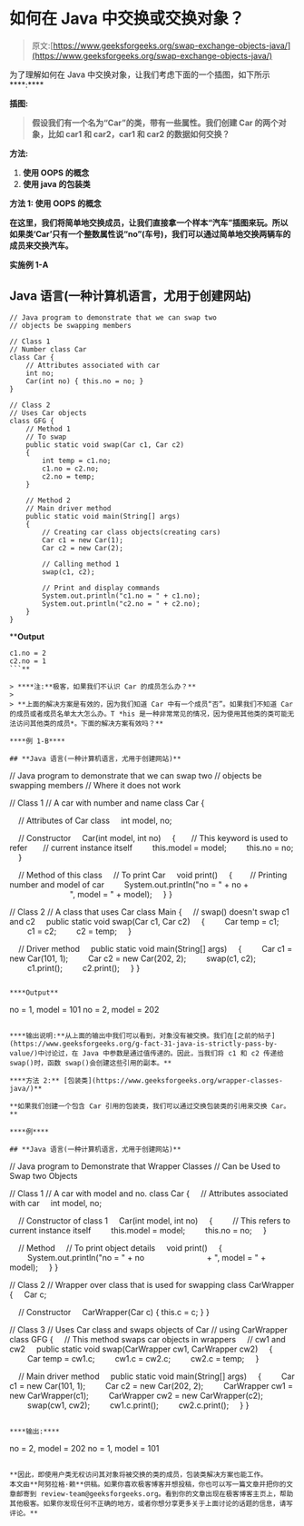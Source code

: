 # 如何在 Java 中交换或交换对象？

> 原文:[https://www.geeksforgeeks.org/swap-exchange-objects-java/](https://www.geeksforgeeks.org/swap-exchange-objects-java/)

为了理解如何在 Java 中交换对象，让我们考虑下面的一个插图，如下所示****:****

**插图:**

> **假设我们有一个名为“Car”的类，带有一些属性。我们创建 Car 的两个对象，比如 car1 和 car2，car1 和 car2 的数据如何交换？**

****方法:****

1.  **使用 OOPS 的概念**
2.  **使用 java 的包装类**

****方法 1:** 使用 OOPS 的概念**

**在这里，我们将简单地交换成员，让我们直接拿一个样本“汽车”插图来玩。所以如果类‘Car’只有一个整数属性说“no”(车号)，我们可以通过简单地交换两辆车的成员来交换汽车。**

****实施例 1-A****

## **Java 语言(一种计算机语言，尤用于创建网站)**

```
// Java program to demonstrate that we can swap two
// objects be swapping members

// Class 1
// Number class Car
class Car {
    // Attributes associated with car
    int no;
    Car(int no) { this.no = no; }
}

// Class 2
// Uses Car objects
class GFG {
    // Method 1
    // To swap
    public static void swap(Car c1, Car c2)
    {
        int temp = c1.no;
        c1.no = c2.no;
        c2.no = temp;
    }

    // Method 2
    // Main driver method
    public static void main(String[] args)
    {
        // Creating car class objects(creating cars)
        Car c1 = new Car(1);
        Car c2 = new Car(2);

        // Calling method 1
        swap(c1, c2);

        // Print and display commands
        System.out.println("c1.no = " + c1.no);
        System.out.println("c2.no = " + c2.no);
    }
}
```

****Output**

```
c1.no = 2
c2.no = 1
```** 

> ****注:**极客，如果我们不认识 Car 的成员怎么办？**
> 
> **上面的解决方案是有效的，因为我们知道 Car 中有一个成员“否”。如果我们不知道 Car 的成员或者成员名单太大怎么办。T *his 是一种非常常见的情况，因为使用其他类的类可能无法访问其他类的成员*。下面的解决方案有效吗？**

****例 1-B****

## **Java 语言(一种计算机语言，尤用于创建网站)**

```
// Java program to demonstrate that we can swap two
// objects be swapping members
// Where it does not work

// Class 1
// A car with number and name
class Car {

    // Attributes of Car class
    int model, no;

    // Constructor
    Car(int model, int no)
    {
      // This keyword is used to refer
      // current instance itself
        this.model = model;
        this.no = no;
    }

    // Method of this class
    // To print Car
    void print()
    {
       // Printing number and model of car
        System.out.println("no = " + no +
                           ", model = " + model);
    }
}

// Class 2
// A class that uses Car
class Main
{
    // swap() doesn't swap c1 and c2
    public static void swap(Car c1, Car c2)
    {
        Car temp = c1;
        c1 = c2;
        c2 = temp;
    }

    // Driver method
    public static void main(String[] args)
    {
        Car c1 = new Car(101, 1);
        Car c2 = new Car(202, 2);
        swap(c1, c2);
        c1.print();
        c2.print();
    }
}
```

****Output**

```
no = 1, model = 101
no = 2, model = 202
```** 

****输出说明:**从上面的输出中我们可以看到，对象没有被交换。我们在[之前的帖子](https://www.geeksforgeeks.org/g-fact-31-java-is-strictly-pass-by-value/)中讨论过，在 Java 中参数是通过值传递的。因此，当我们将 c1 和 c2 传递给 swap()时，函数 swap()会创建这些引用的副本。**

****方法 2:** [包装类](https://www.geeksforgeeks.org/wrapper-classes-java/)**

**如果我们创建一个包含 Car 引用的包装类，我们可以通过交换包装类的引用来交换 Car。**

****例****

## **Java 语言(一种计算机语言，尤用于创建网站)**

```
// Java program to Demonstrate that Wrapper Classes
// Can be Used to Swap two Objects

// Class 1
// A car with model and no.
class Car {
    // Attributes associated with car
    int model, no;

    // Constructor of class 1
    Car(int model, int no)
    {
        // This refers to current instance itself
        this.model = model;
        this.no = no;
    }

    // Method
    // To print object details
    void print()
    {
        System.out.println("no = " + no
                           + ", model = " + model);
    }
}

// Class 2
// Wrapper over class that is used for swapping
class CarWrapper {
    Car c;

    // Constructor
    CarWrapper(Car c) { this.c = c; }
}

// Class 3
// Uses Car class and swaps objects of Car
// using CarWrapper
class GFG {
    // This method swaps car objects in wrappers
    // cw1 and cw2
    public static void swap(CarWrapper cw1, CarWrapper cw2)
    {
        Car temp = cw1.c;
        cw1.c = cw2.c;
        cw2.c = temp;
    }

    // Main driver method
    public static void main(String[] args)
    {
        Car c1 = new Car(101, 1);
        Car c2 = new Car(202, 2);
        CarWrapper cw1 = new CarWrapper(c1);
        CarWrapper cw2 = new CarWrapper(c2);
        swap(cw1, cw2);
        cw1.c.print();
        cw2.c.print();
    }
}
```

****输出:****

```
no = 2, model = 202
no = 1, model = 101
```

**因此，即使用户类无权访问其对象将被交换的类的成员，包装类解决方案也能工作。
本文由**阿努拉格·赖**供稿。如果你喜欢极客博客并想投稿，你也可以写一篇文章并把你的文章邮寄到 review-team@geeksforgeeks.org。看到你的文章出现在极客博客主页上，帮助其他极客。如果你发现任何不正确的地方，或者你想分享更多关于上面讨论的话题的信息，请写评论。**